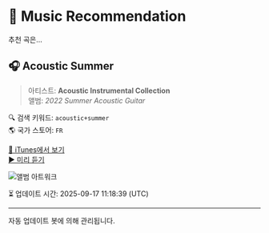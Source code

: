 
# 🎵 Music Recommendation

추천 곡은...

## 🎧 Acoustic Summer  
> 아티스트: **Acoustic Instrumental Collection**  
> 앨범: _2022 Summer Acoustic Guitar_  

🔍 검색 키워드: `acoustic+summer`  
🌎 국가 스토어: `FR`

[🔗 iTunes에서 보기](https://music.apple.com/fr/album/acoustic-summer/1626981745?i=1626982088&uo=4)  
[▶️ 미리 듣기](https://audio-ssl.itunes.apple.com/itunes-assets/AudioPreview112/v4/97/39/2c/97392caf-f349-a123-eac7-9b67e49c7f48/mzaf_9836088801448343662.plus.aac.p.m4a)

![앨범 아트워크](https://is1-ssl.mzstatic.com/image/thumb/Music112/v4/3e/fd/64/3efd640e-c300-0722-fd08-a6bb9b952e89/5904195641961.png/100x100bb.jpg)

⏳ 업데이트 시간: 2025-09-17 11:18:39 (UTC)

---
자동 업데이트 봇에 의해 관리됩니다.
